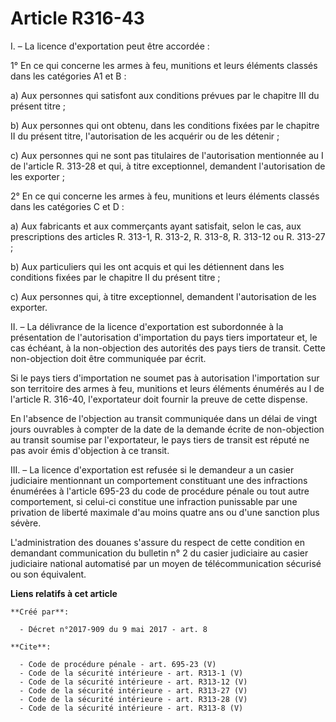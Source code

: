 # Article R316-43

I. – La licence d'exportation peut être accordée : 

1° En ce qui concerne les armes à feu, munitions et leurs éléments classés dans les catégories A1 et B : 

a) Aux personnes qui satisfont aux conditions prévues par le chapitre III du présent titre ; 

b) Aux personnes qui ont obtenu, dans les conditions fixées par le chapitre II du présent titre, l'autorisation de les
acquérir ou de les détenir ; 

c) Aux personnes qui ne sont pas titulaires de l'autorisation mentionnée au I de l'article R. 313-28 et qui, à titre
exceptionnel, demandent l'autorisation de les exporter ; 

2° En ce qui concerne les armes à feu, munitions et leurs éléments classés dans les catégories C et D : 

a) Aux fabricants et aux commerçants ayant satisfait, selon le cas, aux prescriptions des articles R. 313-1, R. 313-2, R.
313-8, R. 313-12 ou R. 313-27 ; 

b) Aux particuliers qui les ont acquis et qui les détiennent dans les conditions fixées par le chapitre II du présent
titre ; 

c) Aux personnes qui, à titre exceptionnel, demandent l'autorisation de les exporter. 

II. – La délivrance de la licence d'exportation est subordonnée à la présentation de l'autorisation d'importation du pays
tiers importateur et, le cas échéant, à la non-objection des autorités des pays tiers de transit. Cette non-objection doit
être communiquée par écrit. 

Si le pays tiers d'importation ne soumet pas à autorisation l'importation sur son territoire des armes à feu, munitions et
leurs éléments énumérés au I de l'article R. 316-40, l'exportateur doit fournir la preuve de cette dispense. 

En l'absence de l'objection au transit communiquée dans un délai de vingt jours ouvrables à compter de la date de la demande
écrite de non-objection au transit soumise par l'exportateur, le pays tiers de transit est réputé ne pas avoir émis
d'objection à ce transit. 

III. – La licence d'exportation est refusée si le demandeur a un casier judiciaire mentionnant un comportement constituant
une des infractions énumérées à l'article 695-23 du code de procédure pénale ou tout autre comportement, si celui-ci
constitue une infraction punissable par une privation de liberté maximale d'au moins quatre ans ou d'une sanction plus
sévère. 

L'administration des douanes s'assure du respect de cette condition en demandant communication du bulletin n° 2 du casier
judiciaire au casier judiciaire national automatisé par un moyen de télécommunication sécurisé ou son équivalent.

**Liens relatifs à cet article**

	**Créé par**:

	  - Décret n°2017-909 du 9 mai 2017 - art. 8

	**Cite**:

	  - Code de procédure pénale - art. 695-23 (V)
	  - Code de la sécurité intérieure - art. R313-1 (V)
	  - Code de la sécurité intérieure - art. R313-12 (V)
	  - Code de la sécurité intérieure - art. R313-27 (V)
	  - Code de la sécurité intérieure - art. R313-28 (V)
	  - Code de la sécurité intérieure - art. R313-8 (V)
